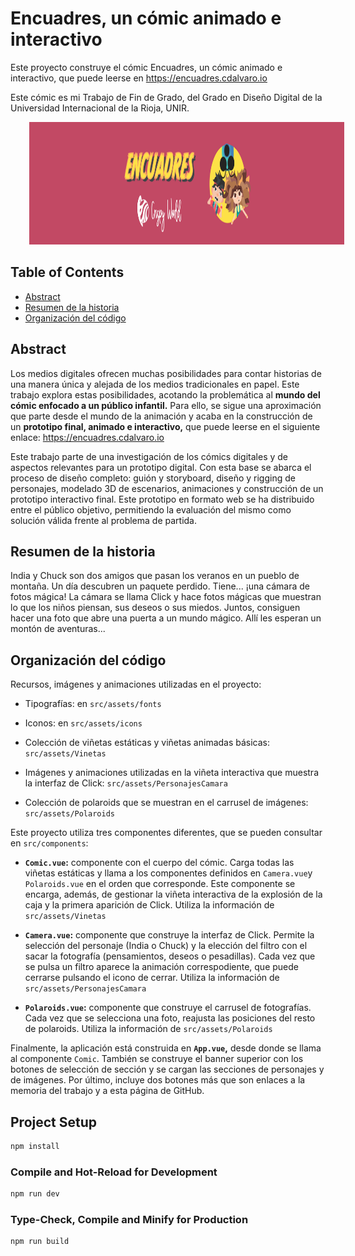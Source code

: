 # Encuadres, un cómic animado e interactivo

Este proyecto construye el cómic Encuadres, un cómic animado e interactivo, que puede leerse en https://encuadres.cdalvaro.io

Este cómic es mi Trabajo de Fin de Grado, del Grado en Diseño Digital de la Universidad Internacional de la Rioja, UNIR.

<div align=center>
  <img src="public/README/Banner.png" alt="Encuadres" title="Encuadres" hspace="30" height="196px" />
</div>

## Table of Contents

- [Abstract](#abstract)
- [Resumen de la historia](#resumen-de-la-historia)
- [Organización del código](#organización-del-código)

## Abstract

Los medios digitales ofrecen muchas posibilidades para contar historias de una manera única y alejada de los medios tradicionales en papel. Este trabajo explora estas posibilidades, acotando la problemática al **mundo del cómic enfocado a un público infantil.** Para ello, se sigue una aproximación que parte desde el mundo de la animación y acaba en la construcción de un **prototipo final, animado e interactivo,** que puede leerse en el siguiente enlace: https://encuadres.cdalvaro.io

Este trabajo parte de una investigación de los cómics digitales y de aspectos relevantes para un prototipo digital. Con esta base se abarca el proceso de diseño completo: guión y storyboard, diseño y rigging de personajes, modelado 3D de escenarios, animaciones y construcción de un prototipo interactivo final. Este prototipo en formato web se ha distribuido entre el público objetivo, permitiendo la evaluación del mismo como solución válida frente al problema de partida.

## Resumen de la historia

India y Chuck son dos amigos que pasan los veranos en un pueblo de montaña. Un día descubren un paquete perdido. Tiene... ¡una cámara de fotos mágica! La cámara se llama Click y hace fotos mágicas que muestran lo que los niños piensan, sus deseos o sus miedos. Juntos, consiguen hacer una foto que abre una puerta a un mundo mágico. Allí les esperan un montón de aventuras...

## Organización del código

Recursos, imágenes y animaciones utilizadas en el proyecto:

- Tipografías: en `src/assets/fonts`

- Iconos: en `src/assets/icons`

- Colección de viñetas estáticas y viñetas animadas básicas: `src/assets/Vinetas`

- Imágenes y animaciones utilizadas en la viñeta interactiva que muestra la interfaz de Click: `src/assets/PersonajesCamara`

- Colección de polaroids que se muestran en el carrusel de imágenes: `src/assets/Polaroids`

Este proyecto utiliza tres componentes diferentes, que se pueden consultar en `src/components`:

- **`Comic.vue`:** componente con el cuerpo del cómic. Carga todas las viñetas estáticas y llama a los componentes definidos en `Camera.vue`y `Polaroids.vue` en el orden que corresponde. Este componente se encarga, además, de gestionar la viñeta interactiva de la explosión de la caja y la primera aparición de Click. Utiliza la información de `src/assets/Vinetas`

- **`Camera.vue`:** componente que construye la interfaz de Click. Permite la selección del personaje (India o Chuck) y la elección del filtro con el sacar la fotografía (pensamientos, deseos o pesadillas). Cada vez que se pulsa un filtro aparece la animación correspodiente, que puede cerrarse pulsando el icono de cerrar. Utiliza la información de `src/assets/PersonajesCamara`

- **`Polaroids.vue`:** componente que construye el carrusel de fotografías. Cada vez que se selecciona una foto, reajusta las posiciones del resto de polaroids. Utiliza la información de  `src/assets/Polaroids`

Finalmente, la aplicación está construida en **`App.vue`,** desde donde se llama al componente `Comic`. También se construye el banner superior con los botones de selección de sección y se cargan las secciones de personajes y de imágenes. Por último, incluye dos botones más que son enlaces a la memoria del trabajo y a esta página de GitHub.

## Project Setup

```sh
npm install
```

### Compile and Hot-Reload for Development

```sh
npm run dev
```

### Type-Check, Compile and Minify for Production

```sh
npm run build
```
